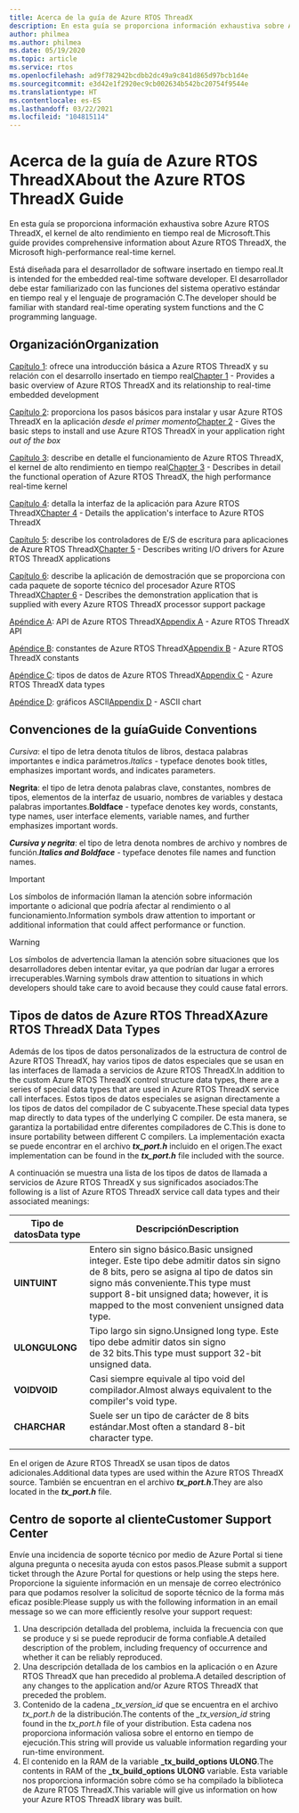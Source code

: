 ```yaml
---
title: Acerca de la guía de Azure RTOS ThreadX
description: En esta guía se proporciona información exhaustiva sobre Azure RTOS ThreadX, el kernel de alto rendimiento en tiempo real de Microsoft.
author: philmea
ms.author: philmea
ms.date: 05/19/2020
ms.topic: article
ms.service: rtos
ms.openlocfilehash: ad9f782942bcdbb2dc49a9c841d865d97bcb1d4e
ms.sourcegitcommit: e3d42e1f2920ec9cb002634b542bc20754f9544e
ms.translationtype: HT
ms.contentlocale: es-ES
ms.lasthandoff: 03/22/2021
ms.locfileid: "104815114"
---
```

# <a name="about-the-azure-rtos-threadx-guide"></a><span data-ttu-id="a6a4f-103">Acerca de la guía de Azure RTOS ThreadX</span><span class="sxs-lookup"><span data-stu-id="a6a4f-103">About the Azure RTOS ThreadX Guide</span></span>

<span data-ttu-id="a6a4f-104">En esta guía se proporciona información exhaustiva sobre Azure RTOS ThreadX, el kernel de alto rendimiento en tiempo real de Microsoft.</span><span class="sxs-lookup"><span data-stu-id="a6a4f-104">This guide provides comprehensive information about Azure RTOS ThreadX, the Microsoft high-performance real-time kernel.</span></span> 

<span data-ttu-id="a6a4f-105">Está diseñada para el desarrollador de software insertado en tiempo real.</span><span class="sxs-lookup"><span data-stu-id="a6a4f-105">It is intended for the embedded real-time software developer.</span></span> <span data-ttu-id="a6a4f-106">El desarrollador debe estar familiarizado con las funciones del sistema operativo estándar en tiempo real y el lenguaje de programación C.</span><span class="sxs-lookup"><span data-stu-id="a6a4f-106">The developer should be familiar with standard real-time operating system functions and the C programming language.</span></span>

## <a name="organization"></a><span data-ttu-id="a6a4f-107">Organización</span><span class="sxs-lookup"><span data-stu-id="a6a4f-107">Organization</span></span>

<span data-ttu-id="a6a4f-108">[Capítulo 1](chapter1.md): ofrece una introducción básica a Azure RTOS ThreadX y su relación con el desarrollo insertado en tiempo real</span><span class="sxs-lookup"><span data-stu-id="a6a4f-108">[Chapter 1](chapter1.md) - Provides a basic overview of Azure RTOS ThreadX and its relationship to real-time embedded development</span></span>

<span data-ttu-id="a6a4f-109">[Capítulo 2](chapter2.md): proporciona los pasos básicos para instalar y usar Azure RTOS ThreadX en la aplicación *desde el primer momento*</span><span class="sxs-lookup"><span data-stu-id="a6a4f-109">[Chapter 2](chapter2.md) - Gives the basic steps to install and use Azure RTOS ThreadX in your application right *out of the box*</span></span>

<span data-ttu-id="a6a4f-110">[Capítulo 3](chapter3.md): describe en detalle el funcionamiento de Azure RTOS ThreadX, el kernel de alto rendimiento en tiempo real</span><span class="sxs-lookup"><span data-stu-id="a6a4f-110">[Chapter 3](chapter3.md) - Describes in detail the functional operation of Azure RTOS ThreadX, the high performance real-time kernel</span></span>

<span data-ttu-id="a6a4f-111">[Capítulo 4](chapter4.md): detalla la interfaz de la aplicación para Azure RTOS ThreadX</span><span class="sxs-lookup"><span data-stu-id="a6a4f-111">[Chapter 4](chapter4.md) - Details the application's interface to Azure RTOS ThreadX</span></span>

<span data-ttu-id="a6a4f-112">[Capítulo 5](chapter5.md): describe los controladores de E/S de escritura para aplicaciones de Azure RTOS ThreadX</span><span class="sxs-lookup"><span data-stu-id="a6a4f-112">[Chapter 5](chapter5.md) - Describes writing I/O drivers for Azure RTOS ThreadX applications</span></span>

<span data-ttu-id="a6a4f-113">[Capítulo 6](chapter6.md): describe la aplicación de demostración que se proporciona con cada paquete de soporte técnico del procesador Azure RTOS ThreadX</span><span class="sxs-lookup"><span data-stu-id="a6a4f-113">[Chapter 6](chapter6.md) - Describes the demonstration application that is supplied with every Azure RTOS ThreadX processor support package</span></span>

<span data-ttu-id="a6a4f-114">[Apéndice A](appendix-a.md): API de Azure RTOS ThreadX</span><span class="sxs-lookup"><span data-stu-id="a6a4f-114">[Appendix A](appendix-a.md) - Azure RTOS ThreadX API</span></span>

<span data-ttu-id="a6a4f-115">[Apéndice B](appendix-b.md): constantes de Azure RTOS ThreadX</span><span class="sxs-lookup"><span data-stu-id="a6a4f-115">[Appendix B](appendix-b.md) - Azure RTOS ThreadX constants</span></span>

<span data-ttu-id="a6a4f-116">[Apéndice C](appendix-c.md): tipos de datos de Azure RTOS ThreadX</span><span class="sxs-lookup"><span data-stu-id="a6a4f-116">[Appendix C](appendix-c.md) - Azure RTOS ThreadX data types</span></span>

<span data-ttu-id="a6a4f-117">[Apéndice D](appendix-d.md): gráficos ASCII</span><span class="sxs-lookup"><span data-stu-id="a6a4f-117">[Appendix D](appendix-d.md) - ASCII chart</span></span>

## <a name="guide-conventions"></a><span data-ttu-id="a6a4f-118">Convenciones de la guía</span><span class="sxs-lookup"><span data-stu-id="a6a4f-118">Guide Conventions</span></span>

<span data-ttu-id="a6a4f-119">*Cursiva*: el tipo de letra denota títulos de libros, destaca palabras importantes e indica parámetros.</span><span class="sxs-lookup"><span data-stu-id="a6a4f-119">*Italics* - typeface denotes book titles, emphasizes important words, and indicates parameters.</span></span>

<span data-ttu-id="a6a4f-120">**Negrita**: el tipo de letra denota palabras clave, constantes, nombres de tipos, elementos de la interfaz de usuario, nombres de variables y destaca palabras importantes.</span><span class="sxs-lookup"><span data-stu-id="a6a4f-120">**Boldface** - typeface denotes key words, constants, type names, user interface elements, variable names, and further emphasizes important words.</span></span>

<span data-ttu-id="a6a4f-121">***Cursiva y negrita***: el tipo de letra denota nombres de archivo y nombres de función.</span><span class="sxs-lookup"><span data-stu-id="a6a4f-121">***Italics and Boldface*** - typeface denotes file names and function names.</span></span>

> [!IMPORTANT]
> <span data-ttu-id="a6a4f-122">Los símbolos de información llaman la atención sobre información importante o adicional que podría afectar al rendimiento o al funcionamiento.</span><span class="sxs-lookup"><span data-stu-id="a6a4f-122">Information symbols draw attention to important or additional information that could affect performance or function.</span></span>

> [!WARNING]
> <span data-ttu-id="a6a4f-123">Los símbolos de advertencia llaman la atención sobre situaciones que los desarrolladores deben intentar evitar, ya que podrían dar lugar a errores irrecuperables.</span><span class="sxs-lookup"><span data-stu-id="a6a4f-123">Warning symbols draw attention to situations in which developers should take care to avoid because they could cause fatal errors.</span></span>

## <a name="azure-rtos-threadx-data-types"></a><span data-ttu-id="a6a4f-124">Tipos de datos de Azure RTOS ThreadX</span><span class="sxs-lookup"><span data-stu-id="a6a4f-124">Azure RTOS ThreadX Data Types</span></span>

<span data-ttu-id="a6a4f-125">Además de los tipos de datos personalizados de la estructura de control de Azure RTOS ThreadX, hay varios tipos de datos especiales que se usan en las interfaces de llamada a servicios de Azure RTOS ThreadX.</span><span class="sxs-lookup"><span data-stu-id="a6a4f-125">In addition to the custom Azure RTOS ThreadX control structure data types, there are a series of special data types that are used in Azure RTOS ThreadX service call interfaces.</span></span> <span data-ttu-id="a6a4f-126">Estos tipos de datos especiales se asignan directamente a los tipos de datos del compilador de C subyacente.</span><span class="sxs-lookup"><span data-stu-id="a6a4f-126">These special data types map directly to data types of the underlying C compiler.</span></span> <span data-ttu-id="a6a4f-127">De esta manera, se garantiza la portabilidad entre diferentes compiladores de C.</span><span class="sxs-lookup"><span data-stu-id="a6a4f-127">This is done to insure portability between different C compilers.</span></span> <span data-ttu-id="a6a4f-128">La implementación exacta se puede encontrar en el archivo ***tx_port.h*** incluido en el origen.</span><span class="sxs-lookup"><span data-stu-id="a6a4f-128">The exact implementation can be found in the ***tx_port.h*** file included with the source.</span></span>

<span data-ttu-id="a6a4f-129">A continuación se muestra una lista de los tipos de datos de llamada a servicios de Azure RTOS ThreadX y sus significados asociados:</span><span class="sxs-lookup"><span data-stu-id="a6a4f-129">The following is a list of Azure RTOS ThreadX service call data types and their associated meanings:</span></span>

| <span data-ttu-id="a6a4f-130">Tipo de datos</span><span class="sxs-lookup"><span data-stu-id="a6a4f-130">Data type</span></span>  | <span data-ttu-id="a6a4f-131">Descripción</span><span class="sxs-lookup"><span data-stu-id="a6a4f-131">Description</span></span> |
| -------- | ------------------------------------------------------------------------------------------------------------------------------------ |
| <span data-ttu-id="a6a4f-132">**UINT**</span><span class="sxs-lookup"><span data-stu-id="a6a4f-132">**UINT**</span></span> | <span data-ttu-id="a6a4f-133">Entero sin signo básico.</span><span class="sxs-lookup"><span data-stu-id="a6a4f-133">Basic unsigned integer.</span></span> <span data-ttu-id="a6a4f-134">Este tipo debe admitir datos sin signo de 8 bits, pero se asigna al tipo de datos sin signo más conveniente.</span><span class="sxs-lookup"><span data-stu-id="a6a4f-134">This type must support 8-bit unsigned data; however, it is mapped to the most convenient unsigned data type.</span></span> |
| <span data-ttu-id="a6a4f-135">**ULONG**</span><span class="sxs-lookup"><span data-stu-id="a6a4f-135">**ULONG**</span></span> | <span data-ttu-id="a6a4f-136">Tipo largo sin signo.</span><span class="sxs-lookup"><span data-stu-id="a6a4f-136">Unsigned long type.</span></span> <span data-ttu-id="a6a4f-137">Este tipo debe admitir datos sin signo de 32 bits.</span><span class="sxs-lookup"><span data-stu-id="a6a4f-137">This type must support 32-bit unsigned data.</span></span> |
| <span data-ttu-id="a6a4f-138">**VOID**</span><span class="sxs-lookup"><span data-stu-id="a6a4f-138">**VOID**</span></span> | <span data-ttu-id="a6a4f-139">Casi siempre equivale al tipo void del compilador.</span><span class="sxs-lookup"><span data-stu-id="a6a4f-139">Almost always equivalent to the compiler's void type.</span></span> |
| <span data-ttu-id="a6a4f-140">**CHAR**</span><span class="sxs-lookup"><span data-stu-id="a6a4f-140">**CHAR**</span></span> | <span data-ttu-id="a6a4f-141">Suele ser un tipo de carácter de 8 bits estándar.</span><span class="sxs-lookup"><span data-stu-id="a6a4f-141">Most often a standard 8-bit character type.</span></span> |
|  |  |

<span data-ttu-id="a6a4f-142">En el origen de Azure RTOS ThreadX se usan tipos de datos adicionales.</span><span class="sxs-lookup"><span data-stu-id="a6a4f-142">Additional data types are used within the Azure RTOS ThreadX source.</span></span> <span data-ttu-id="a6a4f-143">También se encuentran en el archivo ***tx_port.h***.</span><span class="sxs-lookup"><span data-stu-id="a6a4f-143">They are also located in the ***tx_port.h*** file.</span></span>

## <a name="customer-support-center"></a><span data-ttu-id="a6a4f-144">Centro de soporte al cliente</span><span class="sxs-lookup"><span data-stu-id="a6a4f-144">Customer Support Center</span></span>

<span data-ttu-id="a6a4f-145">Envíe una incidencia de soporte técnico por medio de Azure Portal si tiene alguna pregunta o necesita ayuda con estos pasos.</span><span class="sxs-lookup"><span data-stu-id="a6a4f-145">Please submit a support ticket through the Azure Portal for questions or help using the steps here.</span></span> <span data-ttu-id="a6a4f-146">Proporcione la siguiente información en un mensaje de correo electrónico para que podamos resolver la solicitud de soporte técnico de la forma más eficaz posible:</span><span class="sxs-lookup"><span data-stu-id="a6a4f-146">Please supply us with the following information in an email message so we can more efficiently resolve your support request:</span></span>

1. <span data-ttu-id="a6a4f-147">Una descripción detallada del problema, incluida la frecuencia con que se produce y si se puede reproducir de forma confiable.</span><span class="sxs-lookup"><span data-stu-id="a6a4f-147">A detailed description of the problem, including frequency of occurrence and whether it can be reliably reproduced.</span></span>
2. <span data-ttu-id="a6a4f-148">Una descripción detallada de los cambios en la aplicación o en Azure RTOS ThreadX que han precedido al problema.</span><span class="sxs-lookup"><span data-stu-id="a6a4f-148">A detailed description of any changes to the application and/or Azure RTOS ThreadX that preceded the problem.</span></span>
3. <span data-ttu-id="a6a4f-149">Contenido de la cadena *_tx_version_id* que se encuentra en el archivo *tx_port.h* de la distribución.</span><span class="sxs-lookup"><span data-stu-id="a6a4f-149">The contents of the *_tx_version_id* string found in the *tx_port.h* file of your distribution.</span></span> <span data-ttu-id="a6a4f-150">Esta cadena nos proporciona información valiosa sobre el entorno en tiempo de ejecución.</span><span class="sxs-lookup"><span data-stu-id="a6a4f-150">This string will provide us valuable information regarding your run-time environment.</span></span>
4. <span data-ttu-id="a6a4f-151">El contenido en la RAM de la variable **_tx_build_options** **ULONG**.</span><span class="sxs-lookup"><span data-stu-id="a6a4f-151">The contents in RAM of the **_tx_build_options** **ULONG** variable.</span></span> <span data-ttu-id="a6a4f-152">Esta variable nos proporciona información sobre cómo se ha compilado la biblioteca de Azure RTOS ThreadX.</span><span class="sxs-lookup"><span data-stu-id="a6a4f-152">This variable will give us information on how your Azure RTOS ThreadX library was built.</span></span>
